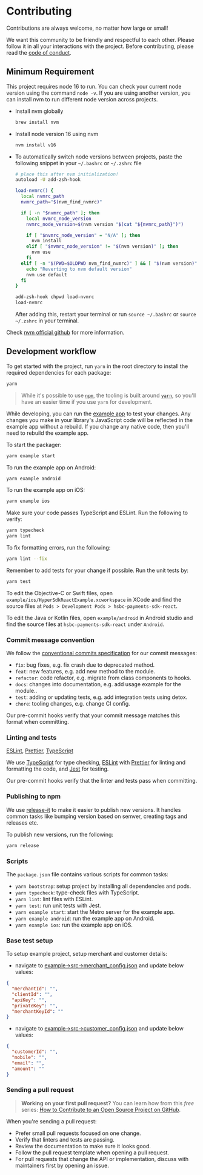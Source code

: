 # Contributing

Contributions are always welcome, no matter how large or small!

We want this community to be friendly and respectful to each other. Please follow it in all your interactions with the project. Before contributing, please read the [code of conduct](./CODE_OF_CONDUCT.md).

## Minimum Requirement

This project requires node 16 to run. You can check your current node version using the command `node -v`. If you are using another version, you can install nvm to run different node version across projects.

- Install nvm globally
  ```sh
  brew install nvm
  ```

- Install node version 16 using nvm
  ```sh
  nvm install v16
  ```

- To automatically switch node versions between projects, paste the following snippet in your `~/.bashrc` or `~/.zshrc` file

  ```sh
  # place this after nvm initialization!
  autoload -U add-zsh-hook

  load-nvmrc() {
    local nvmrc_path
    nvmrc_path="$(nvm_find_nvmrc)"

    if [ -n "$nvmrc_path" ]; then
      local nvmrc_node_version
      nvmrc_node_version=$(nvm version "$(cat "${nvmrc_path}")")

      if [ "$nvmrc_node_version" = "N/A" ]; then
        nvm install
      elif [ "$nvmrc_node_version" != "$(nvm version)" ]; then
        nvm use
      fi
    elif [ -n "$(PWD=$OLDPWD nvm_find_nvmrc)" ] && [ "$(nvm version)" != "$(nvm version default)" ]; then
      echo "Reverting to nvm default version"
      nvm use default
    fi
  }

  add-zsh-hook chpwd load-nvmrc
  load-nvmrc
  ```

  After adding this, restart your terminal or run `source ~/.bashrc` or `source ~/.zshrc` in your terminal.

Check [nvm official github](https://github.com/nvm-sh/nvm) for more information.

## Development workflow

To get started with the project, run `yarn` in the root directory to install the required dependencies for each package:

```sh
yarn
```

> While it's possible to use [`npm`](https://github.com/npm/cli), the tooling is built around [`yarn`](https://classic.yarnpkg.com/), so you'll have an easier time if you use `yarn` for development.

While developing, you can run the [example app](/example/) to test your changes. Any changes you make in your library's JavaScript code will be reflected in the example app without a rebuild. If you change any native code, then you'll need to rebuild the example app.

To start the packager:

```sh
yarn example start
```

To run the example app on Android:

```sh
yarn example android
```

To run the example app on iOS:

```sh
yarn example ios
```

Make sure your code passes TypeScript and ESLint. Run the following to verify:

```sh
yarn typecheck
yarn lint
```

To fix formatting errors, run the following:

```sh
yarn lint --fix
```

Remember to add tests for your change if possible. Run the unit tests by:

```sh
yarn test
```

To edit the Objective-C or Swift files, open `example/ios/HyperSdkReactExample.xcworkspace` in XCode and find the source files at `Pods > Development Pods > hsbc-payments-sdk-react`.

To edit the Java or Kotlin files, open `example/android` in Android studio and find the source files at `hsbc-payments-sdk-react` under `Android`.


### Commit message convention

We follow the [conventional commits specification](https://www.conventionalcommits.org/en) for our commit messages:

- `fix`: bug fixes, e.g. fix crash due to deprecated method.
- `feat`: new features, e.g. add new method to the module.
- `refactor`: code refactor, e.g. migrate from class components to hooks.
- `docs`: changes into documentation, e.g. add usage example for the module..
- `test`: adding or updating tests, e.g. add integration tests using detox.
- `chore`: tooling changes, e.g. change CI config.

Our pre-commit hooks verify that your commit message matches this format when committing.

### Linting and tests

[ESLint](https://eslint.org/), [Prettier](https://prettier.io/), [TypeScript](https://www.typescriptlang.org/)

We use [TypeScript](https://www.typescriptlang.org/) for type checking, [ESLint](https://eslint.org/) with [Prettier](https://prettier.io/) for linting and formatting the code, and [Jest](https://jestjs.io/) for testing.

Our pre-commit hooks verify that the linter and tests pass when committing.

### Publishing to npm

We use [release-it](https://github.com/release-it/release-it) to make it easier to publish new versions. It handles common tasks like bumping version based on semver, creating tags and releases etc.

To publish new versions, run the following:

```sh
yarn release
```

### Scripts

The `package.json` file contains various scripts for common tasks:

- `yarn bootstrap`: setup project by installing all dependencies and pods.
- `yarn typecheck`: type-check files with TypeScript.
- `yarn lint`: lint files with ESLint.
- `yarn test`: run unit tests with Jest.
- `yarn example start`: start the Metro server for the example app.
- `yarn example android`: run the example app on Android.
- `yarn example ios`: run the example app on iOS.

### Base test setup

To setup example project, setup merchant and customer details:
- navigate to [example->src->merchant_config.json](./example/src/merchant_config.json) and update below values:

```json
{
  "merchantId": "",
  "clientId": "",
  "apiKey": "",
  "privateKey": "",
  "merchantKeyId": ""
}
```
- navigate to [example->src->customer_config.json](./example/src/customer_config.json) and update below values:

```json
{
  "customerId": "",
  "mobile": "",
  "email": "",
  "amount": ""
}
```

### Sending a pull request

> **Working on your first pull request?** You can learn how from this _free_ series: [How to Contribute to an Open Source Project on GitHub](https://app.egghead.io/playlists/how-to-contribute-to-an-open-source-project-on-github).

When you're sending a pull request:

- Prefer small pull requests focused on one change.
- Verify that linters and tests are passing.
- Review the documentation to make sure it looks good.
- Follow the pull request template when opening a pull request.
- For pull requests that change the API or implementation, discuss with maintainers first by opening an issue.
